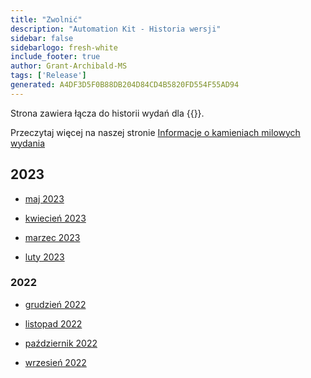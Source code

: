 ```yaml
---
title: "Zwolnić"
description: "Automation Kit - Historia wersji"
sidebar: false
sidebarlogo: fresh-white
include_footer: true
author: Grant-Archibald-MS
tags: ['Release']
generated: A4DF3D5F0B88DB204D84CD4B5820FD554F55AD94
---
```


Strona zawiera łącza do historii wydań dla {{<product-name>}}.

Przeczytaj więcej na naszej stronie [Informacje o kamieniach milowych wydania](/pl/releases/milestones)

## 2023

- [maj 2023](/pl/releases/may-2023)

- [kwiecień 2023](/pl/releases/april-2023)

- [marzec 2023](/pl/releases/march-2023)

- [luty 2023](/pl/releases/february-2023)

### 2022

- [grudzień 2022](/pl/releases/december-2022)

- [listopad 2022](/pl/releases/november-2022)

- [październik 2022](/pl/releases/october-2022)

- [wrzesień 2022](/pl/releases/september-2022)
